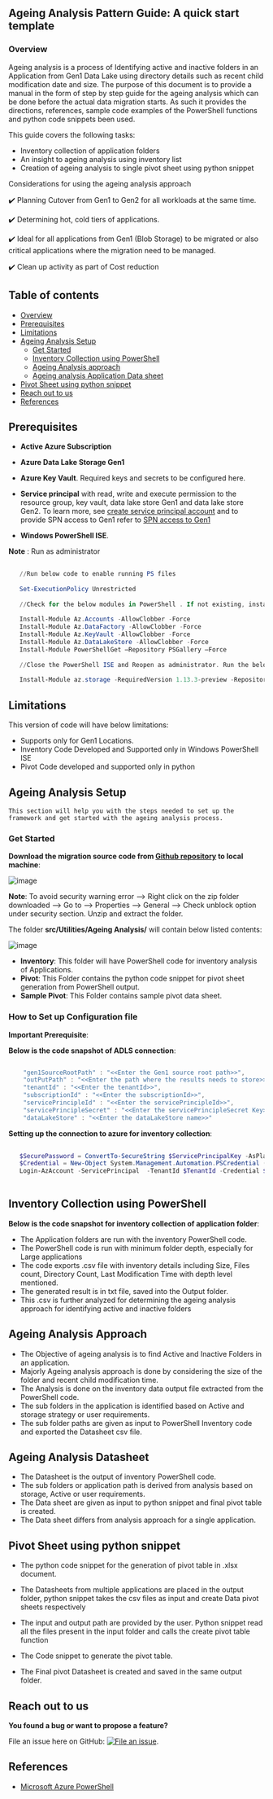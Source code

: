 ## Ageing Analysis Pattern Guide: A quick start template

### Overview

Ageing analysis is a process of Identifying active and inactive folders in an Application from Gen1 Data Lake using directory details such as recent child modification date and size. The purpose of this document is to provide a manual in the form of step by step guide for the ageing analysis which can be done before the actual data migration starts. As such it provides the directions, references, sample code examples of the PowerShell functions and python code snippets been used.

This guide covers the following tasks:
* Inventory collection of application folders
* An insight to ageing analysis using inventory list
* Creation of ageing analysis to single pivot sheet using python snippet

Considerations for using the ageing analysis approach

  ✔️ Planning Cutover from Gen1 to Gen2 for all workloads at the same time.

  ✔️ Determining hot, cold tiers of applications.

  ✔️ Ideal for all applications from Gen1 (Blob Storage) to be migrated or also critical applications where the migration need to be managed.
  
  ✔️ Clean up activity as part of Cost reduction
  
  ## Table of contents

   
 <!--ts-->
   * [Overview](#overview)
   * [Prerequisites](#prerequisites)
   * [Limitations](#limitations)
   * [Ageing Analysis Setup](#ageing-analysis-Setup)
     * [Get Started](#get-started)
     * [Inventory Collection using PowerShell ](#inventory-collection-using-PowerShell)
     * [Ageing Analysis approach](#ageing-Analysis-approach)
     * [Ageing analysis Application Data sheet](#ageing-analysis-application-data-sheet)
   * [Pivot Sheet using python snippet](#pivot-sheet-using-python-snippet)
   * [Reach out to us](#reach-out-to-us)
   * [References](#references)
<!--te-->
 
## Prerequisites 

   * **Active Azure Subscription**

   * **Azure Data Lake Storage Gen1**
 
   * **Azure Key Vault**. Required keys and secrets to be configured here.

   * **Service principal** with read, write and execute permission to the resource group, key vault, data lake store Gen1 and data lake store Gen2. 
To learn more, see [create service principal account](https://docs.microsoft.com/en-us/azure/active-directory/develop/howto-create-service-principal-portal) and to provide SPN access to Gen1 refer to [SPN access to Gen1](https://docs.microsoft.com/en-us/azure/data-lake-store/data-lake-store-service-to-service-authenticate-using-active-directory)

   * **Windows PowerShell ISE**.

   **Note** : Run as administrator

  ```powershell
      
     //Run below code to enable running PS files
      
     Set-ExecutionPolicy Unrestricted
	
     //Check for the below modules in PowerShell . If not existing, install one by one:
      
     Install-Module Az.Accounts -AllowClobber -Force 
     Install-Module Az.DataFactory -AllowClobber -Force
     Install-Module Az.KeyVault -AllowClobber -Force    
     Install-Module Az.DataLakeStore -AllowClobber -Force
     Install-Module PowerShellGet –Repository PSGallery –Force
     
     //Close the PowerShell ISE and Reopen as administrator. Run the below module       
     
     Install-Module az.storage -RequiredVersion 1.13.3-preview -Repository PSGallery -AllowClobber -AllowPrerelease -Force
  ```
  ## Limitations

   This version of code will have below limitations:

   * Supports only for Gen1 Locations.
   * Inventory Code Developed and Supported only in Windows PowerShell ISE 
   * Pivot Code developed and supported only in python
      
## Ageing Analysis Setup

    This section will help you with the steps needed to set up the framework and get started with the ageing analysis process.
  
### Get Started

   **Download the migration source code from [Github repository](https://github.com/rukmani-msft/adlsgen1togen2migrationsamples/src/) to local machine**:

   ![image](https://user-images.githubusercontent.com/62351942/78950970-50058700-7a85-11ea-9485-9cd605b1e0fe.png)


   **Note**: To avoid security warning error --> Right click on the zip folder downloaded --> Go to --> Properties --> General --> Check unblock option under security section. Unzip and extract the folder.

   The folder **src/Utilities/Ageing Analysis/** will contain below listed contents:

   ![image](https://user-images.githubusercontent.com/62353482/83551794-b1623900-a4bd-11ea-9b84-f2885567bc92.png)

   * **Inventory**: This folder will have PowerShell code for inventory analysis of Applications.
   * **Pivot**: This Folder contains the python code snippet for pivot sheet generation from PowerShell output.
   * **Sample Pivot**: This Folder contains sample pivot data sheet.
  
  ### How to Set up Configuration file

   **Important Prerequisite**: 
   
   **Below is the code snapshot of ADLS connection**:
     
  ```powershell
  
      "gen1SourceRootPath" : "<<Enter the Gen1 source root path>>", 
      "outPutPath" : "<<Enter the path where the results needs to store>>",
      "tenantId" : "<<Enter the tenantId>>", 
      "subscriptionId" : "<<Enter the subscriptionId>>", 
      "servicePrincipleId" : "<<Enter the servicePrincipleId>>", 
      "servicePrincipleSecret" : "<<Enter the servicePrincipleSecret Key>>", 
      "dataLakeStore" : "<<Enter the dataLakeStore name>>"

  ```
 **Setting up the connection to azure for inventory collection**:
 ```powershell
  
	$SecurePassword = ConvertTo-SecureString $ServicePrincipalKey -AsPlainText -Force
	$Credential = New-Object System.Management.Automation.PSCredential ( $ServicePrincipalId, $SecurePassword)	
	Login-AzAccount -ServicePrincipal  -TenantId $TenantId -Credential $Credential
	
  ```
## Inventory Collection using PowerShell

 **Below is the code snapshot for inventory collection of application folder**:
 
 
  * The Application folders are run with the inventory PowerShell code.
  * The PowerShell code is run with minimum folder depth, especially for Large applications
  * The code exports .csv file with inventory details including Size, Files count, Directory Count, Last Modification Time with depth level mentioned.
  * The generated result is in txt file, saved into the Output folder.
  * This .csv is further analyzed for determining the ageing analysis approach for identifying active and inactive folders
	
 ## Ageing Analysis Approach
 
 * The Objective of ageing analysis is to find Active and Inactive Folders in an application.
 * Majorly Ageing analysis approach is done by considering the size of the folder and recent child modification time.
 * The Analysis is done on the inventory data output file extracted from the PowerShell code.
 * The sub folders in the application is identified based on Active and storage strategy or user requirements.
 * The sub folder paths are given as input to PowerShell Inventory code and exported the Datasheet csv file.
	
	
 ## Ageing Analysis Datasheet

* The Datasheet is the output of inventory PowerShell code.
* The sub folders or application path is derived from analysis based on storage, Active or user requirements.
* The Data sheet are given as input to python snippet and final pivot table is created.
* The Data sheet differs from analysis approach for a single application.	
	
	
## Pivot Sheet using python snippet

* The python code snippet for the generation of pivot table in .xlsx document. 
* The Datasheets from multiple applications are placed in the output folder, python snippet takes the csv files as input and create Data pivot sheets respectively
* The input and output path are provided by the user. Python snippet read all the files present in the input folder and calls the create pivot table function 

* The Code snippet to generate the pivot table. 

* The Final pivot Datasheet is created and saved in the same output folder. 


## Reach out to us

  **You found a bug or want to propose a feature?**

   File an issue here on GitHub: [![File an issue](https://img.shields.io/badge/-Create%20Issue-6cc644.svg?logo=github&maxAge=31557600)](https://github.com/rukmani-msft/adlsgen1togen2migrationsamples/issues/new).
   
## References

* [Microsoft Azure PowerShell](https://docs.microsoft.com/en-us/powershell/azure/get-started-azureps?view=azps-4.7.0)







	

